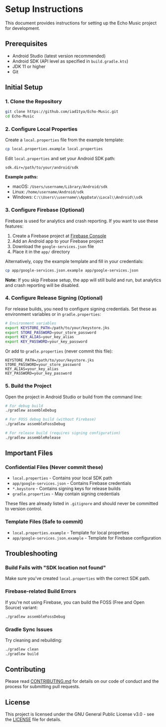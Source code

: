 # Setup Instructions

This document provides instructions for setting up the Echo Music project for development.

## Prerequisites

- Android Studio (latest version recommended)
- Android SDK (API level as specified in `build.gradle.kts`)
- JDK 11 or higher
- Git

## Initial Setup

### 1. Clone the Repository

```bash
git clone https://github.com/iad1tya/Echo-Music.git
cd Echo-Music
```

### 2. Configure Local Properties

Create a `local.properties` file from the example template:

```bash
cp local.properties.example local.properties
```

Edit `local.properties` and set your Android SDK path:

```properties
sdk.dir=/path/to/your/android/sdk
```

**Example paths:**
- macOS: `/Users/username/Library/Android/sdk`
- Linux: `/home/username/Android/sdk`
- Windows: `C:\\Users\\username\\AppData\\Local\\Android\\sdk`

### 3. Configure Firebase (Optional)

Firebase is used for analytics and crash reporting. If you want to use these features:

1. Create a Firebase project at [Firebase Console](https://console.firebase.google.com/)
2. Add an Android app to your Firebase project
3. Download the `google-services.json` file
4. Place it in the `app/` directory

Alternatively, copy the example template and fill in your credentials:

```bash
cp app/google-services.json.example app/google-services.json
```

**Note:** If you skip Firebase setup, the app will still build and run, but analytics and crash reporting will be disabled.

### 4. Configure Release Signing (Optional)

For release builds, you need to configure signing credentials. Set these as environment variables or in `gradle.properties`:

```bash
# Environment variables
export KEYSTORE_PATH=/path/to/your/keystore.jks
export STORE_PASSWORD=your_store_password
export KEY_ALIAS=your_key_alias
export KEY_PASSWORD=your_key_password
```

Or add to `gradle.properties` (never commit this file):

```properties
KEYSTORE_PATH=/path/to/your/keystore.jks
STORE_PASSWORD=your_store_password
KEY_ALIAS=your_key_alias
KEY_PASSWORD=your_key_password
```

### 5. Build the Project

Open the project in Android Studio or build from the command line:

```bash
# For debug build
./gradlew assembleDebug

# For FOSS debug build (without Firebase)
./gradlew assembleFossDebug

# For release build (requires signing configuration)
./gradlew assembleRelease
```

## Important Files

### Confidential Files (Never commit these)

- `local.properties` - Contains your local SDK path
- `app/google-services.json` - Contains Firebase credentials
- `*.keystore` - Contains signing keys for release builds
- `gradle.properties` - May contain signing credentials

These files are already listed in `.gitignore` and should never be committed to version control.

### Template Files (Safe to commit)

- `local.properties.example` - Template for local properties
- `app/google-services.json.example` - Template for Firebase configuration

## Troubleshooting

### Build Fails with "SDK location not found"

Make sure you've created `local.properties` with the correct SDK path.

### Firebase-related Build Errors

If you're not using Firebase, you can build the FOSS (Free and Open Source) variant:

```bash
./gradlew assembleFossDebug
```

### Gradle Sync Issues

Try cleaning and rebuilding:

```bash
./gradlew clean
./gradlew build
```

## Contributing

Please read [CONTRIBUTING.md](CONTRIBUTING.md) for details on our code of conduct and the process for submitting pull requests.

## License

This project is licensed under the GNU General Public License v3.0 - see the [LICENSE](LICENSE) file for details.
